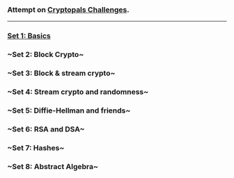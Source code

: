 ### Attempt on [Cryptopals Challenges](https://cryptopals.com/).

---

### **[Set 1: Basics](./1_basics/basics.py)**
### ~Set 2: Block Crypto~
### ~Set 3: Block & stream crypto~
### ~Set 4: Stream crypto and randomness~
### ~Set 5: Diffie-Hellman and friends~
### ~Set 6: RSA and DSA~
### ~Set 7: Hashes~
### ~Set 8: Abstract Algebra~
